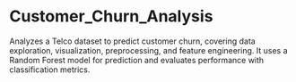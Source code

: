 # Customer_Churn_Analysis
Analyzes a Telco dataset to predict customer churn, covering data exploration, visualization, preprocessing, and feature engineering. It uses a Random Forest model for prediction and evaluates performance with classification metrics.
